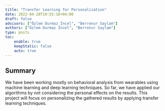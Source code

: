 ```yaml
---
title: "Transfer Learning for Personalization"
date: 2022-04-28T19:55:16+04:00
draft: false
advisors: ["Özlem Durmaz İncel", "Berrenur Saylam"]
authors: ["Özlem Durmaz İncel", "Berrenur Saylam"]
type: posts
toc:
    enable: true
    keepStatic: false
    auto: true
---
```

## Summary
We have been working mostly on behavioral analysis from wearables using machine learning and deep learning techniques. So far, we have applied our algorithms by not considering the personal effects on the results. This project will focus on personalizing the gathered results by applying transfer learning techniques.